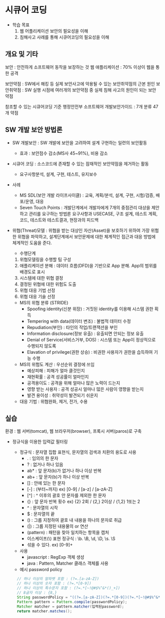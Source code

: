 # 시큐어 코딩

- 학습 목표
  1. 웹 어플리케이션 보안의 필요성을 이해
  2. 침해사고 사례를 통해 시큐어코딩의 필요성을 이해

## 개요 및 기타

보안 : 안전하게 소프트웨어 동작을 보장하는 것
웹 애플리케이션 : 70% 이상이 웹을 통한 공격

보안약점 : SW에서 해킹 등 실제 보안사고에 악용될 수 있는 보안취약점의 근본 원인
보안취약점 : SW 실행 시점에 여러개의 보안약점 중 실제 침해 사고의 원인이 되는 보안 약점

참조할 수 있는 시큐어코딩 기준
행정안전부 소프트웨어 개발보안가이드 : 7개 분류 47개 약점

## SW 개발 보안 방법론

- SW 개발보안 : SW 개발에 보안을 고려하여 설계 구현하는 일련의 보안활동
  - 효과 : 보안점수 감소(MS사 45~91%), 비용 감소
- 시큐어 코딩 : 소스코드에 존재할 수 있는 잠재적인 보안약점을 제거하는 활동
  - 요구사항분석, 설계, 구현, 테스트, 유지보수

- 사례
  - MS SDL(보안 개발 라이프사이클) :
  교육, 계획/분석, 설계, 구현, 시험/검증, 배포/운영, 대응
  - Seven Touch Points : 개발단계에서 개발자에게 7개의 중점관리 대상을 제안하고 관리를 요구하는 방법론
  요구사항과 USECASE, 구조 설계, 테스트 계획, 코드, 테스트와 테스트결과, 현장과의 피드백

- 위협(Threat)모델 : 위협을 받는 대상인 자산(Asset)을 보호하기 위하여 가장 위험한 위협을 파악하고, 설계단계에서 보안문제에 대한 체계적인 접근과 대응 방법에 체계적인 도움을 준다.
  - 수행단계
  1. 위협모델링을 수행할 팀 구성
  2. 애플리케이션 분해 : 데이터 흐름(DFD)을 기반으로 App 분해. App의 범위를 배경도로 표시
  3. 시스템에 대한 위협 결정
  4. 결정된 위협에 대한 위험도 도출
  5. 위협 대응 기법 선정
  6. 위협 대응 기술 선정
  - MS의 위협 분류 (STRIDE)
    - Spoofing identity(신분 위장) : 거짓된 identity를 이용해 시스템 권한 획득
    - Tempering with data(데이터 변조) : 불법적 데이터 수정
    - Repudiation(부인) : 타인의 작업/트랜잭션을 부인
    - Information disclosure(정보 유출) : 유출되면 안되는 정보 유출
    - Denial of Service(서비스거부, DOS) : 시스템 또는 App이 정상적으로 수행되지 않도록
    - Elavation of privilege(권한 상승) : 비권한 사용자가 권한을 습득하여 기능 수행
  - MS의 위험도 계산 : 우선순위 결정에 쓰임
    - 예상피해 : 피해가 얼마 클것인지
    - 재현확률 : 공격 성공률이 얼마인지
    - 공격용이도 : 공격을 위해 얼마나 많은 노력이 드는지
    - 영향 받는 사용자 : 공격 성공시 얼마나 많은 사람이 영향을 받는지
    - 발견 용이성 : 취약성이 발견되기 쉬운지
  - 대응 기법 : 위협완화, 제거, 전가, 수용

## 실습

환경 : 웹 서버(tomcat), 웹 브라우저(browser), 프록시 서버(paros)로 구축

- 정규식을 이용한 입력값 필터링
  - 정규식 : 문자열 집합 표현식, 문자열의 검색과 치환의 용도로 사용
    - . : 임의의 한 문자
    - ? : 없거나 하나 있음
    - ab* : 앞 문자(b)가 없거나 하나 이상 반복
    - ab+ : 앞 문자(b)가 하나 이상 반복
    - [] : 안에 있는 한 문자
    - [-] : (부터~까지) ex) [0-9] / [a-z] / [a-zA-Z]
    - [^] : ^ 이후의 괄호 안 문자를 제외한 한 문자
    - {} : 앞 문자 반복 횟수 ex) {2} 2회 / {2,} 2이상 / {1,2} 1또는 2
    - ^ : 문자열의 시작
    - $ : 문자열의 끝
    - () : 그룹 지정하여 괄호 내 내용을 하나의 문자로 취급
    - (|) : 그룹 지정된 내용물의 or 연산
    - (pattern) : 패턴을 찾아 일치하는 항목을 캡처
    - 이스케이프(\\) 표현 정규식 : \b. \B, \d, \D, \s. \S
    - 섞을 수 있다. ex) [0-9]+
  - 사용
    - javascript : RegExp 객체 생성
    - java : Pattern, Matcher 클래스 객체를 사용
  - 예시 password policy

  ```java
    // 하나 이상의 알파벳 포함 : (?=.[a-zA-Z]) 
    // 하나 이상의 숫자 포함 : (?=.*[0-9])
    // 하나 이상의 특수문자 포함 : (?=.*[~!@#$%^&*()_+])
    // 8글자 이상 : {8,}
    String passwordPolicy = "((?=.[a-zA-Z])(?=.*[0-9])(?=.*[~!@#$%^&*()_+]).{8,})";
    Pattern pattern = Pattern.compile(passwordPolicy);
    Matcher matcher = pattern.matcher(입력된password);
    return matcher.matches();
  ```
